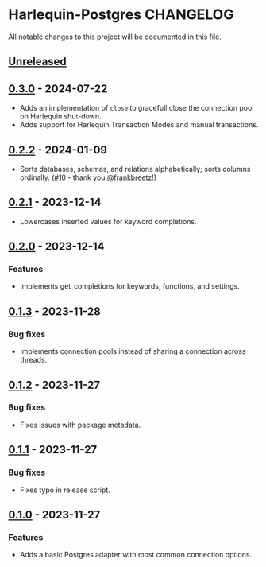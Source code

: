 # Harlequin-Postgres CHANGELOG

All notable changes to this project will be documented in this file.

## [Unreleased]

## [0.3.0] - 2024-07-22

-   Adds an implementation of `close` to gracefull close the connection pool on Harlequin shut-down.
-   Adds support for Harlequin Transaction Modes and manual transactions.

## [0.2.2] - 2024-01-09

-   Sorts databases, schemas, and relations alphabetically; sorts columns ordinally. ([#10](https://github.com/tconbeer/harlequin-postgres/issues/10) - thank you [@frankbreetz](https://github.com/frankbreetz)!)

## [0.2.1] - 2023-12-14

-   Lowercases inserted values for keyword completions.

## [0.2.0] - 2023-12-14

### Features

-   Implements get_completions for keywords, functions, and settings.

## [0.1.3] - 2023-11-28

### Bug fixes

-   Implements connection pools instead of sharing a connection across threads.

## [0.1.2] - 2023-11-27

### Bug fixes

-   Fixes issues with package metadata.

## [0.1.1] - 2023-11-27

### Bug fixes

-   Fixes typo in release script.

## [0.1.0] - 2023-11-27

### Features

-   Adds a basic Postgres adapter with most common connection options.

[Unreleased]: https://github.com/tconbeer/harlequin-postgres/compare/0.3.0...HEAD

[0.3.0]: https://github.com/tconbeer/harlequin-postgres/compare/0.2.2...0.3.0

[0.2.2]: https://github.com/tconbeer/harlequin-postgres/compare/0.2.1...0.2.2

[0.2.1]: https://github.com/tconbeer/harlequin-postgres/compare/0.2.0...0.2.1

[0.2.0]: https://github.com/tconbeer/harlequin-postgres/compare/0.1.3...0.2.0

[0.1.3]: https://github.com/tconbeer/harlequin-postgres/compare/0.1.2...0.1.3

[0.1.2]: https://github.com/tconbeer/harlequin-postgres/compare/0.1.1...0.1.2

[0.1.1]: https://github.com/tconbeer/harlequin-postgres/compare/0.1.0...0.1.1

[0.1.0]: https://github.com/tconbeer/harlequin-postgres/compare/8611e628dc9d28b6a24817c761cd8a6da11a87ad...0.1.0

